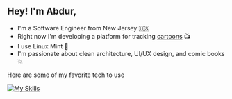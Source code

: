 Hey! I'm Abdur,
---

- I'm a Software Engineer from New  Jersey 🇺🇸
- Right now I'm developing a platform for tracking [cartoons](https://github.com/abduraqil/toontrack) 📺
- I use Linux Mint 🐧
- I'm passionate about clean architecture, UI/UX design, and comic books 💥

Here are some of my favorite tech to use

[![My Skills](https://skillicons.dev/icons?i=kotlin,androidstudio,svelte,tailwind,postgres,godot,blender)](https://skillicons.dev)
